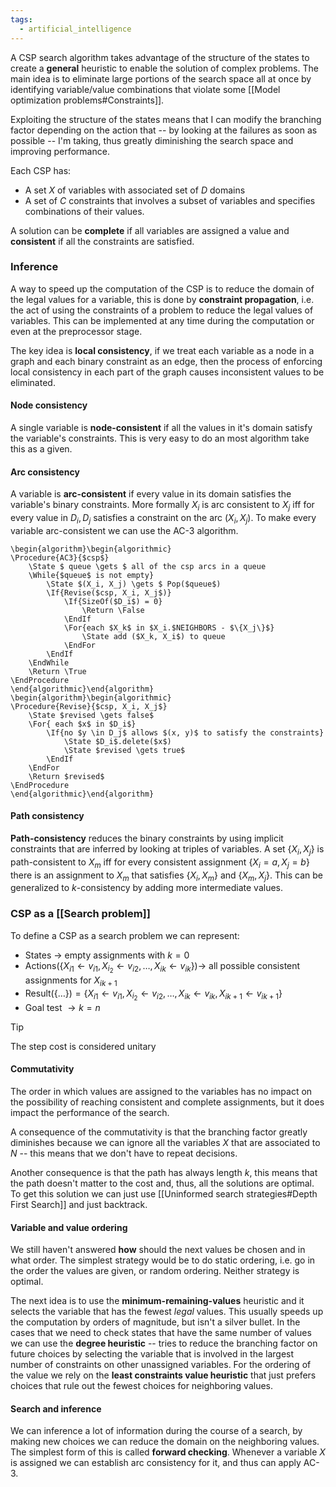 ```yaml
---
tags:
  - artificial_intelligence
---
```

A CSP search algorithm takes advantage of the structure of the states to create a **general** heuristic to enable the solution of complex problems. The main idea is to eliminate large portions of the search space all at once by identifying variable/value combinations that violate some [[Model optimization problems#Constraints]].

Exploiting the structure of the states means that I can modify the branching factor depending on the action that -- by looking at the failures as soon as possible -- I'm taking, thus greatly diminishing the search space and improving performance.

Each CSP has:
- A set $X$ of variables with associated set of $D$ domains
- A set of $C$ constraints that involves a subset of variables and specifies combinations of their values.

A solution can be **complete** if all variables are assigned a value and **consistent** if all the constraints are satisfied.
### Inference 

A way to speed up the computation of the CSP is to reduce the domain of the legal values for a variable, this is done by **constraint propagation**, i.e. the act of using the constraints of a problem to reduce the legal values of variables. This can be implemented at any time during the computation or even at the preprocessor stage.

The key idea is **local consistency**, if we treat each variable as a node in a graph and each binary constraint as an edge, then the process of enforcing local consistency in each part of the graph causes inconsistent values to be eliminated.
#### Node consistency

A single variable is **node-consistent** if all the values in it's domain satisfy the variable's constraints. This is very easy to do an most algorithm take this as a given.
#### Arc consistency

A variable is **arc-consistent** if every value in its domain satisfies the variable's binary constraints. More formally $X_{i}$ is arc consistent to $X_{j}$ iff for every value in $D_{i}, D_{j}$ satisfies a constraint on the arc $(X_{i},X_{j})$. To make every variable arc-consistent we can use the AC-3 algorithm.

```pseudo
\begin{algorithm}\begin{algorithmic}
\Procedure{AC3}{$csp$}
	\State $ queue \gets $ all of the csp arcs in a queue
	\While{$queue$ is not empty}
		\State $(X_i, X_j) \gets $ Pop($queue$)
		\If{Revise($csp, X_i, X_j$)}
			\If{SizeOf($D_i$) = 0}
				\Return \False
			\EndIf
			\For{each $X_k$ in $X_i.$NEIGHBORS - $\{X_j\}$}
				\State add ($X_k, X_i$) to queue
			\EndFor
		\EndIf
	\EndWhile
	\Return \True
\EndProcedure
\end{algorithmic}\end{algorithm}
\begin{algorithm}\begin{algorithmic}
\Procedure{Revise}{$csp, X_i, X_j$}
	\State $revised \gets false$
	\For{ each $x$ in $D_i$}
		\If{no $y \in D_j$ allows $(x, y)$ to satisfy the constraints}
			\State $D_i$.delete($x$)
			\State $revised \gets true$
		\EndIf
	\EndFor
	\Return $revised$
\EndProcedure
\end{algorithmic}\end{algorithm}
```
#### Path consistency

**Path-consistency** reduces the binary constraints by using implicit constraints that are inferred by looking at triples of variables. A set $\{ X_{i},X_{j} \}$ is path-consistent to $X_{m}$ iff for every consistent assignment $\{ X_{i} = a,X_{j} =b \}$ there is an assignment to $X_{m}$ that satisfies $\{ X_{i}, X_{m} \}$ and $\{ X_{m}, X_{j} \}$. This can be generalized to $k$-consistency by adding more intermediate values.
### CSP as a [[Search problem]]

To define a CSP as a search problem we can represent:
- States $\to$ empty assignments with $k=0$
- $\text{Actions}(\{ X_{i1} \gets v_{i 1}, X_{i_{2}} \gets v_{i 2}, \dots, X_{ik} \gets v_{i k}\}) \to$ all possible consistent assignments for $X_{ik+1}$
- $\text{Result}(\{ \dots \}) = \{ X_{i1} \gets v_{i 1}, X_{i_{2}} \gets v_{i 2}, \dots, X_{ik} \gets v_{i k}, X_{ik + 1} \gets v_{i k + 1}\}$
- Goal test $\to k= n$ 

>[!tip]
>The step cost is considered unitary
#### Commutativity

The order in which values are assigned to the variables has no impact on the possibility of reaching consistent and complete assignments, but it does impact the performance of the search.

A consequence of the commutativity is that the branching factor greatly diminishes because we can ignore all the variables $X$ that are associated to $N$ -- this means that we don't have to repeat decisions. 

Another consequence is that the path has always length $k$, this means that the path doesn't matter to the cost and, thus, all the solutions are optimal. To get this solution we can just use [[Uninformed search strategies#Depth First Search]] and just backtrack.
#### Variable and value ordering

We still haven't answered **how** should the next values be chosen and in what order. The simplest strategy would be to do static ordering, i.e. go in the order the values are given, or random ordering. Neither strategy is optimal.

The next idea is to use the **minimum-remaining-values** heuristic and it selects the variable that has the fewest *legal* values. This usually speeds up the computation by orders of magnitude, but isn't a silver bullet. In the cases that we need to check states that have the same number of values we can use the **degree heuristic** -- tries to reduce the branching factor on future choices by selecting the variable that is involved in the largest number of constraints on other unassigned variables. For the ordering of the value we rely on the **least constraints value heuristic** that just prefers choices that rule out the fewest choices for neighboring values.
#### Search and inference

We can inference a lot of information during the course of a search, by making new choices we can reduce the domain on the neighboring values. The simplest form of this is called **forward checking**. Whenever a variable $X$ is assigned we can establish arc consistency for it, and thus can apply AC-3.